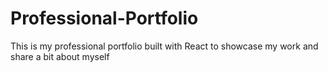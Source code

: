 # Professional-Portfolio
This is my professional portfolio built with React to showcase my work and share a bit about myself
